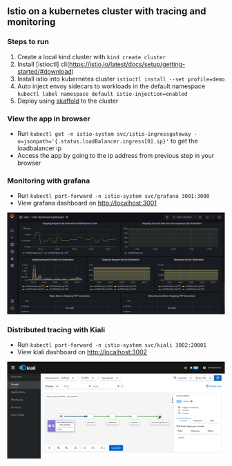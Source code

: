 ## Istio on a kubernetes cluster with tracing and monitoring

### Steps to run

1. Create a local kind cluster with `kind create cluster`
2. Install [istioctl] cli(https://istio.io/latest/docs/setup/getting-started/#download)
3. Install istio into kubernetes cluster `istioctl install --set profile=demo`
4. Auto inject envoy sidecars to workloads in the default namespace `kubectl label namespace default istio-injection=enabled`
5. Deploy using [skaffold](https://skaffold.dev) to the cluster

### View the app in browser

- Run `kubectl get -n istio-system svc/istio-ingressgateway -o=jsonpath='{.status.loadBalancer.ingress[0].ip}'` to get the loadbalancer ip
- Access the app by going to the ip address from previous step in your browser

### Monitoring with grafana

- Run `kubectl port-forward -n istio-system svc/grafana 3001:3000`
- View grafana dashboard on [http://localhost:3001](http://localhost:3001)

![](images/grafana.png)

### Distributed tracing with Kiali

- Run `kubectl port-forward -n istio-system svc/kiali 3002:20001`
- View kiali dashboard on [http://localhost:3002](http://localhost:3002)

![](images/kiali.png)
